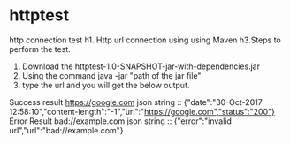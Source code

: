 # httptest
http connection test
h1. Http url connection using using Maven
h3.Steps to perform the test.
1. Download the httptest-1.0-SNAPSHOT-jar-with-dependencies.jar
2. Using the command java -jar "path of the jar file"
3. type the url and you will get the below output.

Success result
https://google.com
 json string :: {"date":"30-Oct-2017 12:58:10","content-length":"-1","url":"https://google.com","status":"200"}
 Error Result
bad://example.com
 json string :: {"error":"invalid url","url":"bad://example.com"}
